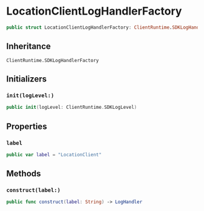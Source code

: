 # LocationClientLogHandlerFactory

``` swift
public struct LocationClientLogHandlerFactory: ClientRuntime.SDKLogHandlerFactory 
```

## Inheritance

`ClientRuntime.SDKLogHandlerFactory`

## Initializers

### `init(logLevel:)`

``` swift
public init(logLevel: ClientRuntime.SDKLogLevel) 
```

## Properties

### `label`

``` swift
public var label = "LocationClient"
```

## Methods

### `construct(label:)`

``` swift
public func construct(label: String) -> LogHandler 
```
